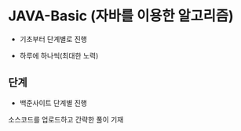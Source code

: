 # JAVA-Basic (자바를 이용한 알고리즘)

- 기초부터 단계별로 진행

- 하루에 하나씩(최대한 노력)

## 단계

- 백준사이트 단계별 진행

소스코드를 업로드하고 간략한 풀이 기재
